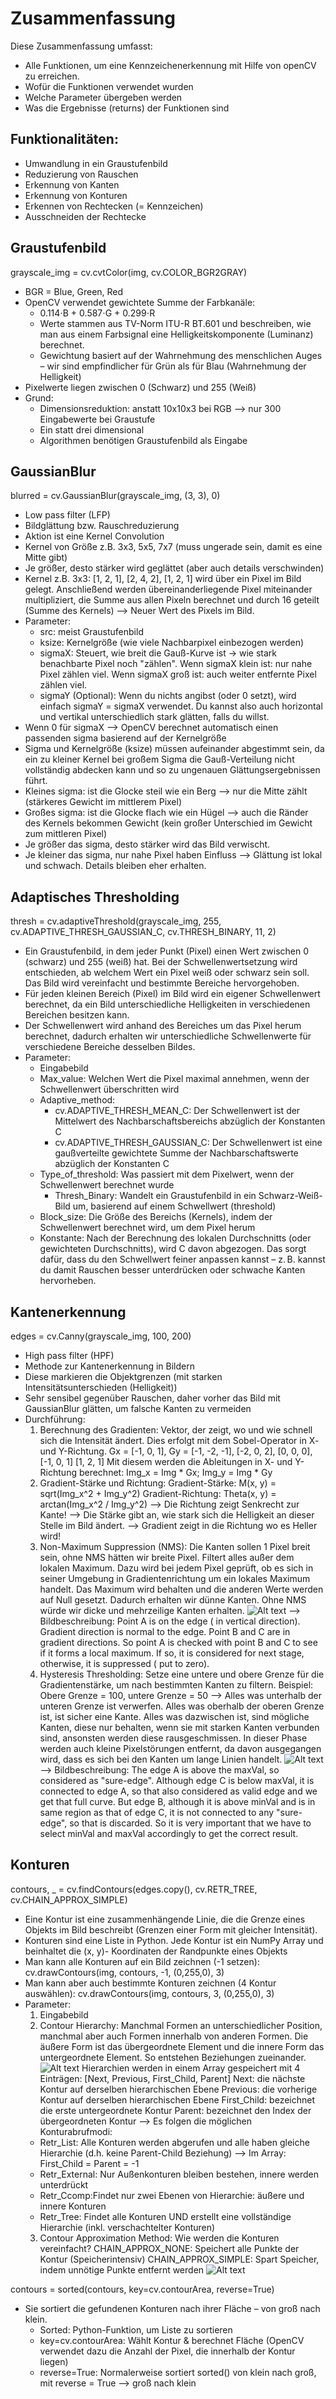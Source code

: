 # Zusammenfassung
Diese Zusammenfassung umfasst:
- Alle Funktionen, um eine Kennzeichenerkennung mit Hilfe von openCV zu erreichen.
- Wofür die Funktionen verwendet wurden
- Welche Parameter übergeben werden
- Was die Ergebnisse (returns) der Funktionen sind

## Funktionalitäten:
- Umwandlung in ein Graustufenbild
- Reduzierung von Rauschen
- Erkennung von Kanten
- Erkennung von Konturen
- Erkennen von Rechtecken (= Kennzeichen)
- Ausschneiden der Rechtecke

## Graustufenbild
grayscale_img = cv.cvtColor(img, cv.COLOR_BGR2GRAY)

- BGR = Blue, Green, Red
- OpenCV verwendet gewichtete Summe der Farbkanäle:
    - 0.114⋅B + 0.587⋅G + 0.299⋅R
    - Werte stammen aus TV-Norm ITU-R BT.601 und beschreiben, wie man aus einem Farbsignal eine Helligkeitskomponente (Luminanz) berechnet.
    - Gewichtung basiert auf der Wahrnehmung des menschlichen Auges – wir sind empfindlicher für Grün als für Blau (Wahrnehmung der Helligkeit)
- Pixelwerte liegen zwischen 0 (Schwarz) und 255 (Weiß)
- Grund:
    - Dimensionsreduktion: anstatt 10x10x3 bei RGB --> nur 300 Eingabewerte bei Graustufe
    - Ein statt drei dimensional
    - Algorithmen benötigen Graustufenbild als Eingabe

## GaussianBlur
blurred = cv.GaussianBlur(grayscale_img, (3, 3), 0)

- Low pass filter (LFP)
- Bildglättung bzw. Rauschreduzierung
- Aktion ist eine Kernel Convolution
- Kernel von Größe z.B. 3x3, 5x5, 7x7 (muss ungerade sein, damit es eine Mitte gibt)
- Je größer, desto stärker wird geglättet (aber auch details verschwinden)
- Kernel z.B. 3x3:
    [1, 2, 1],
    [2, 4, 2],
    [1, 2, 1]
    wird über ein Pixel im Bild gelegt. Anschließend werden übereinanderliegende Pixel miteinander multipliziert, die Summe aus allen Pixeln berechnet und durch 16 geteilt (Summe des Kernels) --> Neuer Wert des Pixels im Bild.
- Parameter:
    - src: meist Graustufenbild
    - ksize: Kernelgröße (wie viele Nachbarpixel einbezogen werden)
    - sigmaX: Steuert, wie breit die Gauß-Kurve ist → wie stark benachbarte Pixel noch "zählen". Wenn sigmaX klein ist: nur nahe Pixel zählen viel. Wenn sigmaX groß ist: auch weiter entfernte Pixel zählen viel.
    - sigmaY (Optional): Wenn du nichts angibst (oder 0 setzt), wird einfach sigmaY = sigmaX verwendet. Du kannst also auch horizontal und vertikal unterschiedlich stark glätten, falls du willst.
- Wenn 0 für sigmaX --> OpenCV berechnet automatisch einen passenden sigma basierend auf der Kernelgröße
- Sigma und Kernelgröße (ksize) müssen aufeinander abgestimmt sein, da ein zu kleiner Kernel bei großem Sigma die Gauß-Verteilung nicht vollständig abdecken kann und so zu ungenauen Glättungsergebnissen führt.
- Kleines sigma: ist die Glocke steil wie ein Berg --> nur die Mitte zählt (stärkeres Gewicht im mittlerem Pixel)
- Großes sigma: ist die Glocke flach wie ein Hügel --> auch die Ränder des Kernels bekommen Gewicht (kein großer Unterschied im Gewicht zum mittleren Pixel)
- Je größer das sigma, desto stärker wird das Bild verwischt.
- Je kleiner das sigma, nur nahe Pixel haben Einfluss --> Glättung ist lokal und schwach. Details bleiben eher erhalten.

## Adaptisches Thresholding
thresh = cv.adaptiveThreshold(grayscale_img, 255,
                            cv.ADAPTIVE_THRESH_GAUSSIAN_C,
                            cv.THRESH_BINARY, 11, 2)

- Ein Graustufenbild, in dem jeder Punkt (Pixel) einen Wert zwischen 0 (schwarz) und 255 (weiß) hat. Bei der Schwellenwertsetzung wird entschieden, ab welchem Wert ein Pixel weiß oder schwarz sein soll. Das Bild wird vereinfacht und bestimmte Bereiche hervorgehoben.
- Für jeden kleinen Bereich (Pixel) im Bild wird ein eigener Schwellenwert berechnet, da ein Bild unterschiedliche Helligkeiten in verschiedenen Bereichen besitzen kann.
- Der Schwellenwert wird anhand des Bereiches um das Pixel herum berechnet, dadurch erhalten wir unterschiedliche Schwellenwerte für verschiedene Bereiche desselben Bildes.
- Parameter:
    - Eingabebild
    - Max_value: Welchen Wert die Pixel maximal annehmen, wenn der Schwellenwert überschritten wird
    - Adaptive_method:
        - cv.ADAPTIVE_THRESH_MEAN_C: Der Schwellenwert ist der Mittelwert des Nachbarschaftsbereichs abzüglich der Konstanten C
        - cv.ADAPTIVE_THRESH_GAUSSIAN_C: Der Schwellenwert ist eine gaußverteilte gewichtete Summe der Nachbarschaftswerte abzüglich der Konstanten C
    - Type_of_threshold: Was passiert mit dem Pixelwert, wenn der Schwellenwert berechnet wurde
        - Thresh_Binary: Wandelt ein Graustufenbild in ein Schwarz-Weiß-Bild um, basierend auf einem Schwellwert (threshold)
    - Block_size: Die Größe des Bereichs (Kernels), indem der Schwellenwert berechnet wird, um dem Pixel herum
    - Konstante: Nach der Berechnung des lokalen Durchschnitts (oder gewichteten Durchschnitts), wird C davon abgezogen. Das sorgt dafür, dass du den Schwellwert feiner anpassen kannst – z. B. kannst du damit Rauschen besser unterdrücken oder schwache Kanten hervorheben.

## Kantenerkennung
edges = cv.Canny(grayscale_img, 100, 200)

- High pass filter (HPF)
- Methode zur Kantenerkennung in Bildern
- Diese markieren die Objektgrenzen (mit starken Intensitätsunterschieden (Helligkeit))
- Sehr sensibel gegenüber Rauschen, daher vorher das Bild mit GaussianBlur glätten, um falsche Kanten zu vermeiden
- Durchführung:
    1. Berechnung des Gradienten: Vektor, der zeigt, wo und wie schnell sich die Intensität ändert. Dies erfolgt mit dem Sobel-Operator in X- und Y-Richtung.
    Gx = [-1, 0, 1],        Gy = [-1, -2, -1],
         [-2, 0, 2],             [0, 0, 0],
         [-1, 0, 1]              [1, 2, 1]
    Mit diesem werden die Ableitungen in X- und Y-Richtung berechnet:
    Img_x = Img * Gx; Img_y = Img * Gy
    2. Gradient-Stärke und Richtung:
    Gradient-Stärke: M(x, y) = sqrt(Img_x^2 + Img_y^2)
    Gradient-Richtung: Theta(x, y) = arctan(Img_x^2 / Img_y^2)
    --> Die Richtung zeigt Senkrecht zur Kante!
    --> Die Stärke gibt an, wie stark sich die Helligkeit an dieser Stelle im Bild ändert.
    --> Gradient zeigt in die Richtung wo es Heller wird!
    3. Non-Maximum Suppression (NMS): Die Kanten sollen 1 Pixel breit sein, ohne NMS hätten wir breite Pixel. Filtert alles außer dem lokalen Maximum. Dazu wird bei jedem Pixel geprüft, ob es sich in seiner Umgebung in Gradientenrichtung um ein lokales Maximum handelt. Das Maximum wird behalten und die anderen Werte werden auf Null gesetzt. Dadurch erhalten wir dünne Kanten. Ohne NMS würde wir dicke und mehrzeilige Kanten erhalten.
    ![Alt text](https://docs.opencv.org/4.x/nms.jpg)
    --> Bildbeschreibung: Point A is on the edge ( in vertical direction). Gradient direction is normal to the edge. Point B and C are in gradient directions. So point A is checked with point B and C to see if it forms a local maximum. If so, it is considered for next stage, otherwise, it is suppressed ( put to zero).
    4. Hysteresis Thresholding: Setze eine untere und obere Grenze für die Gradientenstärke, um nach bestimmten Kanten zu filtern. Beispiel:
    Obere Grenze = 100, untere Grenze = 50 --> Alles was unterhalb der unteren Grenze ist verwerfen. Alles was oberhalb der oberen Grenze ist, ist sicher eine Kante. Alles was dazwischen ist, sind mögliche Kanten, diese nur behalten, wenn sie mit starken Kanten verbunden sind, ansonsten werden diese rausgeschmissen. In dieser Phase werden auch kleine Pixelstörungen entfernt, da davon ausgegangen wird, dass es sich bei den Kanten um lange Linien handelt.
    ![Alt text](https://docs.opencv.org/4.x/hysteresis.jpg)
    --> Bildbeschreibung: The edge A is above the maxVal, so considered as "sure-edge". Although edge C is below maxVal, it is connected to edge A, so that also considered as valid edge and we get that full curve. But edge B, although it is above minVal and is in same region as that of edge C, it is not connected to any "sure-edge", so that is discarded. So it is very important that we have to select minVal and maxVal accordingly to get the correct result.

## Konturen
contours, _ = cv.findContours(edges.copy(), cv.RETR_TREE, cv.CHAIN_APPROX_SIMPLE)

- Eine Kontur ist eine zusammenhängende Linie, die die Grenze eines Objekts im Bild beschreibt (Grenzen einer Form mit gleicher Intensität).
- Konturen sind eine Liste in Python. Jede Kontur ist ein NumPy Array und beinhaltet die (x, y)- Koordinaten der Randpunkte eines Objekts
- Man kann alle Konturen auf ein Bild zeichnen (-1 setzen):
    cv.drawContours(img, contours, -1, (0,255,0), 3)
- Man kann aber auch bestimmte Konturen zeichnen (4 Kontur auswählen):
    cv.drawContours(img, contours, 3, (0,255,0), 3)
- Parameter:
    1. Eingabebild
    2. Contour Hierarchy: Manchmal Formen an unterschiedlicher Position, manchmal aber auch Formen innerhalb von anderen Formen. Die äußere Form ist das übergeordnete Element und die innere Form das untergeordnete Element. So entstehen Beziehungen zueinander.
    ![Alt text](https://docs.opencv.org/4.x/hierarchy.png)
    Hierarchien werden in einem Array gespeichert mit 4 Einträgen: [Next, Previous, First_Child, Parent]
    Next: die nächste Kontur auf derselben hierarchischen Ebene
    Previous: die vorherige Kontur auf derselben hierarchischen Ebene
    First_Child: bezeichnet die erste untergeordnete Kontur
    Parent: bezeichnet den Index der übergeordneten Kontur
    --> Es folgen die möglichen Konturabrufmodi:
    - Retr_List: Alle Konturen werden abgerufen und alle haben gleiche Hierarchie (d.h. keine Parent-Child Beziehung) --> Im Array: First_Child = Parent = -1
    - Retr_External: Nur Außenkonturen bleiben bestehen, innere werden unterdrückt
    - Retr_Ccomp:Findet nur zwei Ebenen von Hierarchie: äußere und innere Konturen
    - Retr_Tree: Findet alle Konturen UND erstellt eine vollständige Hierarchie (inkl. verschachtelter Konturen)
    3. Contour Approximation Method: Wie werden die Konturen vereinfacht?
        CHAIN_APPROX_NONE: Speichert alle Punkte der Kontur (Speicherintensiv)
        CHAIN_APPROX_SIMPLE: Spart Speicher, indem unnötige Punkte entfernt werden
        ![Alt text](https://docs.opencv.org/4.x/none.jpg)

contours = sorted(contours, key=cv.contourArea, reverse=True)
- Sie sortiert die gefundenen Konturen nach ihrer Fläche – von groß nach klein.
    - Sorted: Python-Funktion, um Liste zu sortieren
    - key=cv.contourArea: Wählt Kontur & berechnet Fläche (OpenCV verwendet dazu die Anzahl der Pixel, die innerhalb der Kontur liegen)
    - reverse=True: Normalerweise sortiert sorted() von klein nach groß, mit reverse = True --> groß nach klein
